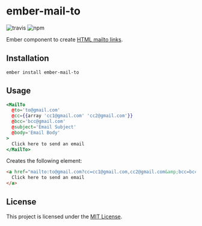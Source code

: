 ember-mail-to
==============================================================================

![travis](https://travis-ci.org/veelenga/ember-mail-to.svg?branch=master)
![npm](https://img.shields.io/npm/v/ember-mail-to.svg?color=blue)

Ember component to create [HTML mailto links](https://tools.ietf.org/html/rfc6068).

Installation
------------------------------------------------------------------------------

```
ember install ember-mail-to
```


Usage
------------------------------------------------------------------------------

```hbs
<MailTo
  @to='to@gmail.com'
  @cc={{array 'cc1@gmail.com' 'cc2@gmail.com'}}
  @bcc='bcc@gmail.com'
  @subject='Email Subject'
  @body='Email Body'
>
  Click here to send an email
</MailTo>
```

Creates the following element:

```html
<a href="mailto:to@gmail.com?cc=cc1@gmail.com,cc2@gmail.com&amp;bcc=bcc@gmail.com&amp;subject=Email%20Subject&amp;body=Email%20Body">
  Click here to send an email
</a>
```


License
------------------------------------------------------------------------------

This project is licensed under the [MIT License](LICENSE.md).
